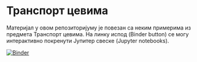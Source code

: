 # Транспорт цевима

Материјал у овом репозиторијуму је повезан са неким примерима из предмета Транспорт цевима. На линку испод (Binder button) се могу интерактивно покренути Јупитер свеске (Jupyter notebooks).

[![Binder](https://mybinder.org/badge_logo.svg)](https://mybinder.org/v2/gh/cocicar/Transport_cevima/HEAD)
